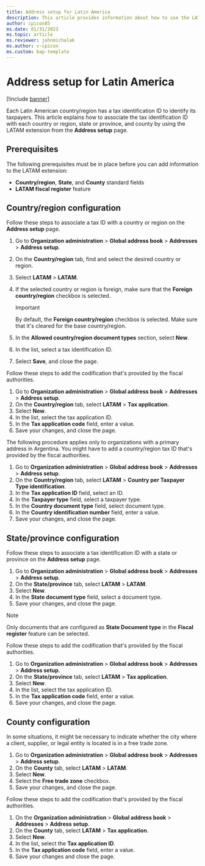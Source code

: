 ```yaml
--- 
title: Address setup for Latin America
description: This article provides information about how to use the LATAM extension from your address setup.
author: cpicon85 
ms.date: 01/31/2023
ms.topic: article
ms.reviewer: johnmichalak
ms.author: v-cpicon 
ms.custom: bap-template
--- 
```


# Address setup for Latin America

[!include [banner](../../includes/banner.md)]

Each Latin American country/region has a tax identification ID to identify its taxpayers. This article explains how to associate the tax identification ID with each country or region, state or province, and county by using the LATAM extension from the **Address setup** page.

## Prerequisites

The following prerequisites must be in place before you can add information to the LATAM extension:

- **Country/region**, **State**, and **County** standard fields
- **LATAM fiscal register** feature

## Country/region configuration

Follow these steps to associate a tax ID with a country or region on the **Address setup** page.

1. Go to **Organization administration** \> **Global address book** \> **Addresses** \> **Address setup**.
2. On the **Country/region** tab, find and select the desired country or region.
3. Select **LATAM** \> **LATAM**.
4. If the selected country or region is foreign, make sure that the **Foreign country/region** checkbox is selected.

    > [!IMPORTANT]
    > By default, the **Foreign country/region** checkbox is selected. Make sure that it's cleared for the base country/region.

5. In the **Allowed country/region document types** section, select **New**.
6. In the list, select a tax identification ID.
7. Select **Save**, and close the page.

Follow these steps to add the codification that's provided by the fiscal authorities.

1. Go to **Organization administration** \> **Global address book** \> **Addresses** \> **Address setup**.
2. On the **Country/region** tab, select **LATAM** \> **Tax application**.
3. Select **New**.
4. In the list, select the tax application ID. 
5. In the **Tax application code** field, enter a value.
6. Save your changes, and close the page.

The following procedure applies only to organizations with a primary address in Argentina. You might have to add a country/region tax ID that's provided by the fiscal authorities.

1. Go to **Organization administration** \> **Global address book** \> **Addresses** \> **Address setup**.
2. On the **Country/region** tab, select **LATAM** \> **Country per Taxpayer Type identification**.
3. In the **Tax application ID** field, select an ID.
4. In the **Taxpayer type** field, select a taxpayer type.
5. In the **Country document type** field, select document type.
6. In the **Country identification number** field, enter a value.
7. Save your changes, and close the page.

## State/province configuration

Follow these steps to associate a tax identification ID with a state or province on the **Address setup** page.

1. Go to **Organization administration** \> **Global address book** \> **Addresses** \> **Address setup**.
2. On the **State/province** tab, select **LATAM** \> **LATAM**.
3. Select **New**.
4. In the **State document type** field, select a document type.
5. Save your changes, and close the page.

> [!NOTE]
> Only documents that are configured as **State Document type** in the **Fiscal register** feature can be selected.

Follow these steps to add the codification that's provided by the fiscal authorities.

1. Go to **Organization administration** \> **Global address book** \> **Addresses** \> **Address setup**.
2. On the **State/province** tab, select **LATAM** \> **Tax application**.
3. Select **New**.
4. In the list, select the tax application ID.
5. In the **Tax application code** field, enter a value.
6. Save your changes, and close the page. 

## County configuration

In some situations, it might be necessary to indicate whether the city where a client, supplier, or legal entity is located is in a free trade zone.

1. Go to **Organization administration** \> **Global address book** \> **Addresses** \> **Address setup**.
2. On the **County** tab, select **LATAM** \> **LATAM**.
3. Select **New**.
4. Select the **Free trade zone** checkbox.
5. Save your changes, and close the page.

Follow these steps to add the codification that's provided by the fiscal authorities.

1. On the **Organization administration** \> **Global address book** \> **Addresses** \> **Address setup**.
2. On the **County** tab, select **LATAM** \> **Tax application**.
3. Select **New**.
4. In the list, select the **Tax application ID**.
5. In the **Tax application code** field, enter a value.
6. Save your changes and close the page.
